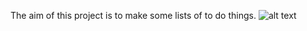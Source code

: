 The aim of this project is to make some lists of to do things. 
![alt text](http://url/img/img.png)


